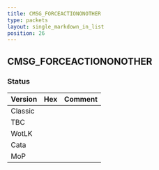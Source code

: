 ```yaml
---
title: CMSG_FORCEACTIONONOTHER
type: packets
layout: single_markdown_in_list
position: 26
---
```


## CMSG_FORCEACTIONONOTHER

### Status

Version | Hex | Comment
---------- | ---------- | ---------- 
Classic |  |  
TBC |  |  
WotLK |  |  
Cata |  |  
MoP |  |  